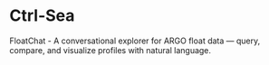 # Ctrl-Sea
FloatChat - A conversational explorer for ARGO float data — query, compare, and visualize profiles with natural language.
